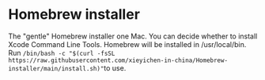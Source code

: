 # Homebrew installer
The "gentle" Homebrew installer one Mac.
You can decide whether to install Xcode Command Line Tools.
Homebrew will be installed in /usr/local/bin.    
Run ```/bin/bash -c "$(curl -fsSL https://raw.githubusercontent.com/xieyichen-in-china/Homebrew-installer/main/install.sh)"```to use.
